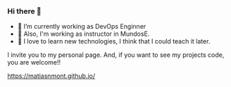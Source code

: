 ### Hi there 👋






- 🔭 I’m currently working as DevOps Enginner
- 💬 Also, I'm working as instructor in MundosE.
- 🌱 I love to learn new technologies, I think that I could teach it later.


I invite you to my personal page. And, if you want to see my projects code, you are welcome!!

https://matiasnmont.github.io/




